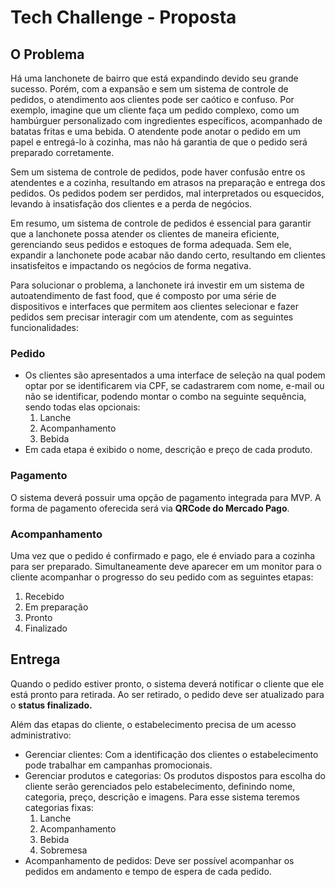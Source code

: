 # Tech Challenge - Proposta

## O Problema

Há uma lanchonete de bairro que está expandindo devido seu grande sucesso. Porém, com a
expansão e sem um sistema de controle de pedidos, o atendimento aos clientes pode ser
caótico e confuso. Por exemplo, imagine que um cliente faça um pedido complexo, como um
hambúrguer personalizado com ingredientes específicos, acompanhado de batatas fritas e uma
bebida. O atendente pode anotar o pedido em um papel e entregá-lo à cozinha, mas não há
garantia de que o pedido será preparado corretamente.

Sem um sistema de controle de pedidos, pode haver confusão entre os atendentes e a cozinha,
resultando em atrasos na preparação e entrega dos pedidos. Os pedidos podem ser perdidos,
mal interpretados ou esquecidos, levando à insatisfação dos clientes e a perda de negócios.

Em resumo, um sistema de controle de pedidos é essencial para garantir que a lanchonete
possa atender os clientes de maneira eficiente, gerenciando seus pedidos e estoques de forma
adequada. Sem ele, expandir a lanchonete pode acabar não dando certo, resultando em clientes
insatisfeitos e impactando os negócios de forma negativa.

Para solucionar o problema, a lanchonete irá investir em um sistema de autoatendimento de
fast food, que é composto por uma série de dispositivos e interfaces que permitem aos clientes
selecionar e fazer pedidos sem precisar interagir com um atendente, com as seguintes
funcionalidades:

### Pedido

- Os clientes são apresentados a uma interface de seleção na qual podem optar por se
identificarem via CPF, se cadastrarem com nome, e-mail ou não se identificar, podendo
montar o combo na seguinte sequência, sendo todas elas opcionais:
    1. Lanche
    2. Acompanhamento
    3. Bebida
- Em cada etapa é exibido o nome, descrição e preço de cada produto.

### Pagamento

O sistema deverá possuir uma opção de pagamento integrada para MVP. A forma de
pagamento oferecida será via **QRCode do Mercado Pago**.

### Acompanhamento

Uma vez que o pedido é confirmado e pago, ele é enviado para a cozinha para ser preparado.
Simultaneamente deve aparecer em um monitor para o cliente acompanhar o progresso do seu
pedido com as seguintes etapas:

1. Recebido
2. Em preparação
3. Pronto
4. Finalizado

## Entrega

Quando o pedido estiver pronto, o sistema deverá notificar o cliente que ele está pronto para
retirada. Ao ser retirado, o pedido deve ser atualizado para o **status finalizado.**

Além das etapas do cliente, o estabelecimento precisa de um acesso administrativo:

- Gerenciar clientes: Com a identificação dos clientes o estabelecimento pode trabalhar em
campanhas promocionais.
- Gerenciar produtos e categorias: Os produtos dispostos para escolha do cliente serão
gerenciados pelo estabelecimento, definindo nome, categoria, preço, descrição e imagens.
Para esse sistema teremos categorias fixas:
    1. Lanche
    2. Acompanhamento
    3. Bebida
    4. Sobremesa
- Acompanhamento de pedidos: Deve ser possível acompanhar os pedidos em andamento e
tempo de espera de cada pedido.